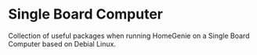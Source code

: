 # Single Board Computer

Collection of useful packages when running HomeGenie on a Single Board Computer based on Debial Linux.


